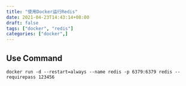 ```yaml
---
title: "使用Docker运行Redis"
date: 2021-04-23T14:43:14+08:00
draft: false
tags: ["docker", "redis"]
categories: ["docker",]
---
```


## Use Command

```shell
docker run -d --restart=always --name redis -p 6379:6379 redis --requirepass 123456
```